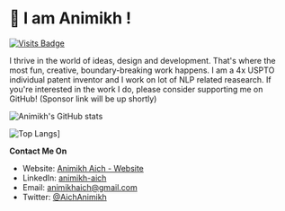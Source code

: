 # 👋  I am Animikh !
[![Visits Badge](https://badges.pufler.dev/visits/animikhaich/animikhaich)](https://badges.pufler.dev)

I thrive in the world of ideas, design and development. That's where the most fun, creative, boundary-breaking work happens. I am a 4x USPTO individual patent inventor and I work on lot of NLP related reasearch. If you're interested in the work I do, please consider supporting me on GitHub! (Sponsor link will be up shortly)

![Animikh's GitHub stats](https://github-readme-stats.vercel.app/api?username=animikhaich&show_icons=true&theme=radical)

![Top Langs](https://github-readme-stats.vercel.app/api/top-langs/?username=animikhaich)]

**Contact Me On**
- Website: [Animikh Aich - Website](http://www.animikh.me/)
- LinkedIn: [animikh-aich](https://www.linkedin.com/in/animikh-aich/)
- Email: [animikhaich@gmail.com](mailto:animikhaich@gmail.com)
- Twitter: [@AichAnimikh](https://twitter.com/AichAnimikh)

<!--
**animikhaich/animikhaich** is a ✨ _special_ ✨ repository because its `README.md` (this file) appears on your GitHub profile.

Here are some ideas to get you started:

- 🔭 I’m currently working on ...
- 🌱 I’m currently learning ...
- 👯 I’m looking to collaborate on ...
- 🤔 I’m looking for help with ...
- 💬 Ask me about ...
- 📫 How to reach me: ...
- 😄 Pronouns: ...
- ⚡ Fun fact: ...
-->
